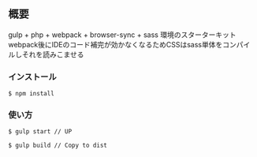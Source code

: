## 概要 ##

gulp + php + webpack + browser-sync + sass 環境のスターターキット
webpack後にIDEのコード補完が効かなくなるためCSSはsass単体をコンパイルしそれを読みこませる

### インストール ###

```
$ npm install
```

### 使い方 ###

```
$ gulp start // UP

$ gulp build // Copy to dist
```

